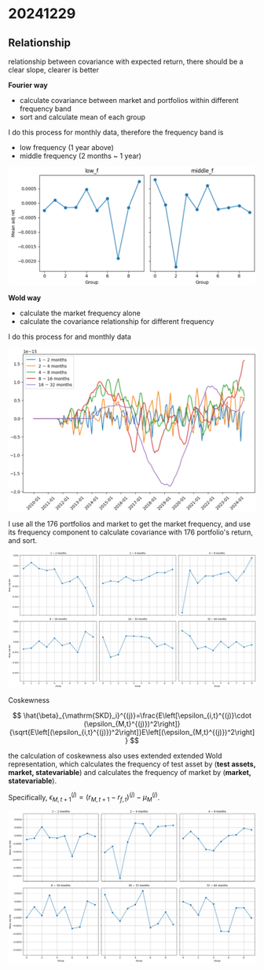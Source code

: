 # 20241229

## Relationship

relationship between covariance with expected return, there should be a clear slope, clearer is better

**Fourier way**

- calculate covariance between market and portfolios within different frequency band 
- sort and calculate mean of each group

I do this process for monthly data, therefore the frequency band is 

- low frequency (1 year above)
- middle frequency (2 months ~ 1 year)

<div align = 'center'>

![](../work_img/20241228PP1.jpg)

</div>

**Wold way**

- calculate the market frequency alone
- calculate the covariance relationship for different frequency

I do this process for and monthly data

<div align = 'center'>

![](../work_img/20241229PP3.jpg)

</div>

I use all the 176 portfolios and market to get the market frequency, and use its frequency component to calculate covariance with 176 portfolio's return, and sort.

<div align = 'center'>

![](../work_img/20241228PP3.jpg)

</div>

Coskewness

$$
\hat{\beta}_{\mathrm{SKD}_i}^{(j)}=\frac{E\left[\epsilon_{i,t}^{(j)}\cdot (\epsilon_{M,t}^{(j)})^2\right]}{\sqrt{E\left[(\epsilon_{i,t}^{(j)})^2\right]}E\left[(\epsilon_{M,t}^{(j)})^2\right]}
$$

the calculation of coskewness also uses extended extended Wold representation, which calculates the frequency of test asset by (**test assets, market, statevariable**) and calculates the frequency of market by (**market, statevariable**).

Specifically, $\epsilon_{M,t+1}^{(j)}=(r_{M,t+1}-r_{f,t})^{(j)}-\mu_M^{(j)}$.

<div align='center'>

![](../work_img/20241229PP2.jpg)

</div>





